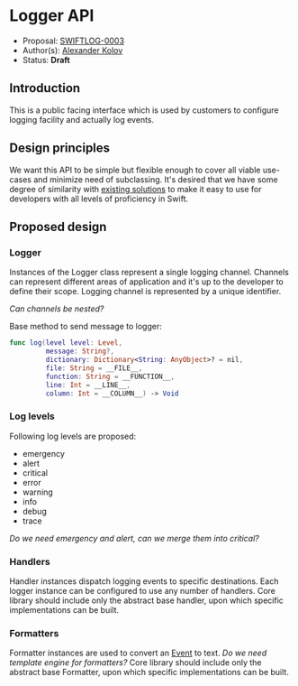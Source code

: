 # Logger API

* Proposal: [SWIFTLOG-0003](https://github.com/akolov/swift-logging/blob/master/proposals/0003-logger-api.md)
* Author(s): [Alexander Kolov](https://github.com/akolov)
* Status: **Draft**

## Introduction

This is a public facing interface which is used by customers to configure logging facility and actually log events.

## Design principles

We want this API to be simple but flexible enough to cover all viable use-cases and minimize need of subclassing.
It's desired that we have some degree of similarity with [existing solutions](https://github.com/akolov/swift-logging/blob/master/proposals/0000-reference-projects.md) to make it easy to use for developers with all levels of proficiency in Swift.

## Proposed design

### Logger

Instances of the Logger class represent a single logging channel. Channels can represent different areas of application and it's up to the developer to define their scope. Logging channel is represented by a unique identifier.

_Can channels be nested?_

Base method to send message to logger:

```swift
func log(level level: Level,
         message: String?,
         dictionary: Dictionary<String: AnyObject>? = nil,
         file: String = __FILE__,
         function: String = __FUNCTION__,
         line: Int = __LINE__,
         column: Int = __COLUMN__) -> Void
```

### Log levels

Following log levels are proposed:

* emergency
* alert
* critical
* error
* warning
* info
* debug
* trace

_Do we need emergency and alert, can we merge them into critical?_

### Handlers

Handler instances dispatch logging events to specific destinations. Each logger instance can be configured to use any number of handlers.
Core library should include only the abstract base handler, upon which specific implementations can be built.

### Formatters

Formatter instances are used to convert an [Event](https://github.com/akolov/swift-logging/blob/master/proposals/0002-event-interface.md) to text.
_Do we need template engine for formatters?_
Core library should include only the abstract base Formatter, upon which specific implementations can be built.
